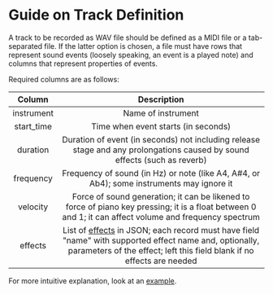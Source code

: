 # Guide on Track Definition

A track to be recorded as WAV file should be defined as a MIDI file or a tab-separated file. If the latter option is chosen, a file must have rows that represent sound events (loosely speaking, an event is a played note) and columns that represent properties of events.

Required columns are as follows:

Column | Description
:-----: | :---------:
instrument | Name of instrument
start_time | Time when event starts (in seconds)
duration | Duration of event (in seconds) not including release stage and any prolongations caused by sound effects (such as reverb)
frequency | Frequency of sound (in Hz) or note (like A4, A#4, or Ab4); some instruments may ignore it
velocity | Force of sound generation; it can be likened to force of piano key pressing; it is a float between 0 and 1; it can affect volume and frequency spectrum
effects | List of [effects](https://github.com/Nikolay-Lysenko/sinethesizer/blob/master/sinethesizer/effects/registry.py) in JSON; each record must have field "name" with supported effect name and, optionally, parameters of the effect; left this field blank if no effects are needed

For more intuitive explanation, look at an [example](https://github.com/Nikolay-Lysenko/sinethesizer/blob/master/docs/examples/scale.tsv).